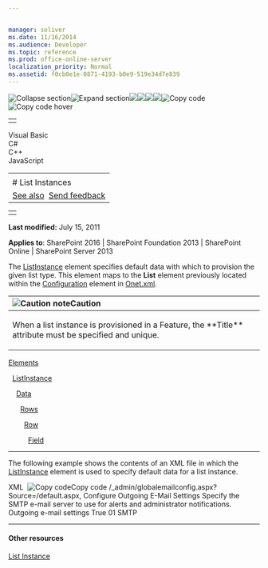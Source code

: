 ```yaml
---


manager: soliver
ms.date: 11/16/2014
ms.audience: Developer
ms.topic: reference
ms.prod: office-online-server
localization_priority: Normal
ms.assetid: f0cb0e1e-0871-4193-b0e9-519e34d7e839
---
```


![Collapse
section](../icons/collapse_all.gif "Collapse section")![Expand
section](../icons/expand_all.gif "Expand section")![](../icons/collapse_all.gif)![](../icons/expand_all.gif)![](../icons/dropdown.gif)![](../icons/dropdownHover.gif)![Copy
code](../icons/copycode.gif "Copy code")![Copy code
hover](../icons/copycodeHighlight.gif "Copy code hover")
<table>
<tbody>
<tr class="odd">
<td align="left"></td>
</tr>
</tbody>
</table>

Visual Basic  
C\#  
C++  
JavaScript  

<table>
<tbody>
<tr class="odd">
<td align="left"><span id="runningHeaderText"></span></td>
</tr>
<tr class="even">
<td align="left"># List Instances</td>
</tr>
<tr class="odd">
<td align="left"><a href="#seeAlsoToggle">See also</a>  <span id="headfeedbackarea" class="feedbackhead"><a href="javascript:SubmitFeedback(&#39;docthis@Microsoft.com&#39;,&#39;&#39;,&#39;&#39;,&#39;&#39;,&#39;1.0.18082.1225&#39;,&#39;%0\dThank%20you%20for%20your%20feedback.%20The%20developer%20writing%20teams%20use%20your%20feedback%20to%20improve%20documentation.%20While%20we%20are%20reviewing%20your%20feedback,%20we%20may%20send%20you%20e-mail%20to%20ask%20for%20clarification%20or%20feedback%20on%20a%20solution.%20We%20do%20not%20use%20your%20e-mail%20address%20for%20any%20other%20purpose%20and%20we%20delete%20it%20after%20we%20finish%20our%20review.%0\AFor%20further%20information%20about%20the%20privacy%20policies%20of%20Microsoft,%20please%20see%20http://privacy.microsoft.com/en-us/default.aspx.%0\A%0\d&#39;,&#39;Customer%20feedback&#39;);">Send feedback</a></span></td>
</tr>
</tbody>
</table>

<table>
<colgroup>
<col width="100%" />
</colgroup>
<tbody>
<tr class="odd">
<td align="left"></td>
</tr>
</tbody>
</table>

**Last modified:** July 15, 2011

**Applies to**: SharePoint 2016 | SharePoint Foundation 2013 |
SharePoint Online | SharePoint Server 2013

The [ListInstance](listinstance-element-list-instance.md) element
specifies default data with which to provision the given list type. This
element maps to the **List** element previously
located within the
[Configuration](configuration-element-site.md) element in
[Onet.xml](http://msdn.microsoft.com/library/b99d6657-d9ae-4135-a43c-c58cdfcdc6c1(Office.15).aspx).

<table>
<colgroup>
<col width="100%" />
</colgroup>
<thead>
<tr class="header">
<th align="left"><img src="../icons/alert_caution.gif" title="Caution note" alt="Caution note" /><strong>Caution</strong></th>
</tr>
</thead>
<tbody>
<tr class="odd">
<td align="left"><p>When a list instance is provisioned in a Feature, the **Title** attribute must be specified and unique.</p></td>
</tr>
</tbody>
</table>

[Elements](elements-element-list-instance.md)

  [ListInstance](listinstance-element-list-instance.md)

    [Data](data-element-list-instance.md)

      [Rows](rows-element-list-instance.md)

        [Row](row-element-list-instance.md)

          [Field](field-element-list-instance.md)


--------------------------------------------------------------------------------------------------------------------------------------------------------------------------------------------

The following example shows the contents of an XML file in which the
[ListInstance](listinstance-element-list-instance.md) element is used
to specify default data for a list instance.

<span codelanguage="xmlLang"></span>
XML 
<span class="copyCode" onclick="CopyCode(this)"
onkeypress="CopyCode_CheckKey(this, event)"
onmouseover="ChangeCopyCodeIcon(this)"
onmouseout="ChangeCopyCodeIcon(this)" tabindex="0">![Copy
code](../icons/copycode.gif "Copy code")Copy code</span>
    <?xml version="1.0" encoding="utf-8" ?>
    <Elements xmlns="http://schemas.microsoft.com/sharepoint/">
       <ListInstance 
          Id="WssAdminTasks" Title="Administrator Tasks" 
          Description="Create an Administrator Tasks list to track a group of admin work items."
          TemplateType="1200" Url="Lists/AdminTasks">
          <Data>
             <Rows>
                <Row>
                   <Field Name="Action">/_admin/globalemailconfig.aspx?Source=/default.aspx, Configure Outgoing E-Mail Settings</Field>
                   <Field Name="Description">Specify the SMTP e-mail server to use for alerts and administrator notifications.</Field>
                   <Field Name="Title">Outgoing e-mail settings</Field>
                   <Field Name="SystemTask">True</Field>
                   <Field Name="Priority">01</Field>
                   <Field Name="Service">SMTP</Field>
                </Row>
             </Rows>
          </Data>
       </ListInstance>
    </Elements>


-------------------------------------------------------------------------------------------------------------------------------------------------------------------------------------------

#### Other resources

[List
Instance](http://msdn.microsoft.com/library/8fb93773-06d8-4d42-9095-4a6af5dc8ef1(Office.15).aspx)








